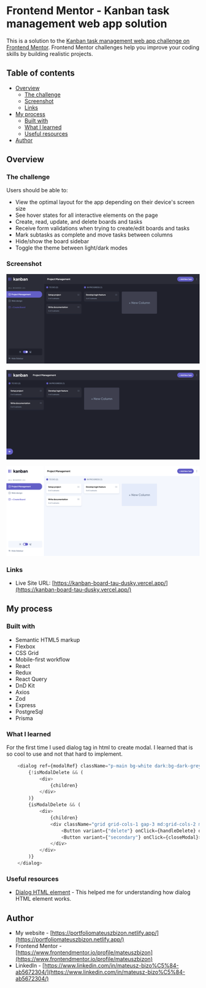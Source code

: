 # Frontend Mentor - Kanban task management web app solution

This is a solution to the [Kanban task management web app challenge on Frontend Mentor](https://www.frontendmentor.io/challenges/kanban-task-management-web-app-wgQLt-HlbB). Frontend Mentor challenges help you improve your coding skills by building realistic projects. 

## Table of contents

- [Overview](#overview)
  - [The challenge](#the-challenge)
  - [Screenshot](#screenshot)
  - [Links](#links)
- [My process](#my-process)
  - [Built with](#built-with)
  - [What I learned](#what-i-learned)
  - [Useful resources](#useful-resources)
- [Author](#author)

## Overview

### The challenge

Users should be able to:

- View the optimal layout for the app depending on their device's screen size
- See hover states for all interactive elements on the page
- Create, read, update, and delete boards and tasks
- Receive form validations when trying to create/edit boards and tasks
- Mark subtasks as complete and move tasks between columns
- Hide/show the board sidebar
- Toggle the theme between light/dark modes

### Screenshot

![](./client/public/app_screenshot.png)

![](./client/public/app_screenshot2.png)

![](./client/public/app_screenshot3.png)

### Links

- Live Site URL: [https://kanban-board-tau-dusky.vercel.app/](https://kanban-board-tau-dusky.vercel.app/)

## My process

### Built with

- Semantic HTML5 markup
- Flexbox
- CSS Grid
- Mobile-first workflow
- React
- Redux
- React Query
- DnD Kit
- Axios
- Zod
- Express
- PostgreSql
- Prisma

### What I learned

For the first time I used dialog tag in html to create modal. I learned that is so cool to use and not that hard to implement.

```js
    <dialog ref={modalRef} className="p-main bg-white dark:bg-dark-grey rounded-lg w-[315px] md:w-[480px] max-h-[calc(100vh-200px)] overflow-y-auto backdrop:bg-black/50">
        {!isModalDelete && (
            <div>
                {children}
            </div>
        )}
        {isModalDelete && (
            <div>
                {children}
                <div className="grid grid-cols-1 gap-3 md:grid-cols-2 mt-5">
                    <Button variant={"delete"} onClick={handleDelete} disabled={isPending}>Delete</Button>
                    <Button variant={"secondary"} onClick={closeModal}>Cancel</Button>
                </div>
            </div>
        )}
    </dialog>
```

### Useful resources

- [Dialog HTML element](https://www.youtube.com/watch?v=ywtkJkxJsdg&t=595s) - This helped me for understanding how dialog HTML element works.

## Author

- My website - [https://portfoliomateuszbizon.netlify.app/](https://portfoliomateuszbizon.netlify.app/)
- Frontend Mentor - [https://www.frontendmentor.io/profile/mateuszbizon](https://www.frontendmentor.io/profile/mateuszbizon)
- LinkedIn - [https://www.linkedin.com/in/mateusz-bizo%C5%84-ab5672304/](https://www.linkedin.com/in/mateusz-bizo%C5%84-ab5672304/)
